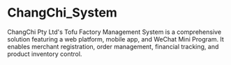 # ChangChi_System
ChangChi Pty Ltd's Tofu Factory Management System is a comprehensive solution featuring a web platform, mobile app, and WeChat Mini Program. It enables merchant registration, order management, financial tracking, and product inventory control.
